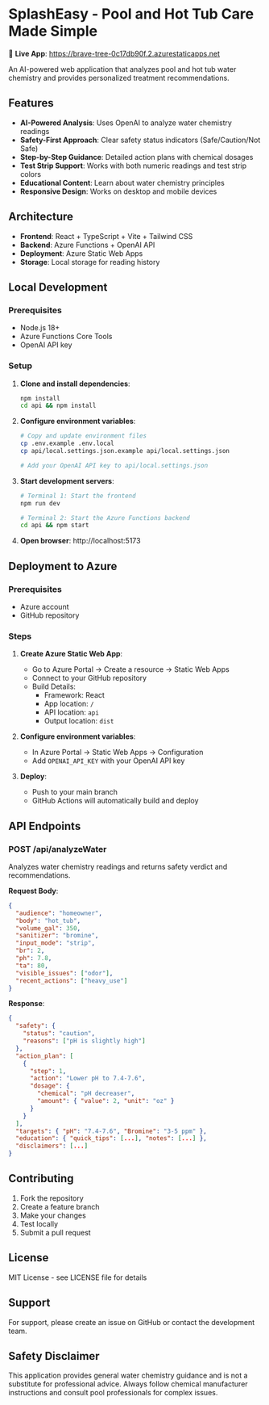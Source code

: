 # SplashEasy - Pool and Hot Tub Care Made Simple

🚀 **Live App**: https://brave-tree-0c17db90f.2.azurestaticapps.net

An AI-powered web application that analyzes pool and hot tub water chemistry and provides personalized treatment recommendations.

## Features

- **AI-Powered Analysis**: Uses OpenAI to analyze water chemistry readings
- **Safety-First Approach**: Clear safety status indicators (Safe/Caution/Not Safe)
- **Step-by-Step Guidance**: Detailed action plans with chemical dosages
- **Test Strip Support**: Works with both numeric readings and test strip colors
- **Educational Content**: Learn about water chemistry principles
- **Responsive Design**: Works on desktop and mobile devices

## Architecture

- **Frontend**: React + TypeScript + Vite + Tailwind CSS
- **Backend**: Azure Functions + OpenAI API
- **Deployment**: Azure Static Web Apps
- **Storage**: Local storage for reading history

## Local Development

### Prerequisites

- Node.js 18+
- Azure Functions Core Tools
- OpenAI API key

### Setup

1. **Clone and install dependencies**:
   ```bash
   npm install
   cd api && npm install
   ```

2. **Configure environment variables**:
   ```bash
   # Copy and update environment files
   cp .env.example .env.local
   cp api/local.settings.json.example api/local.settings.json
   
   # Add your OpenAI API key to api/local.settings.json
   ```

3. **Start development servers**:
   ```bash
   # Terminal 1: Start the frontend
   npm run dev
   
   # Terminal 2: Start the Azure Functions backend
   cd api && npm start
   ```

4. **Open browser**: http://localhost:5173

## Deployment to Azure

### Prerequisites

- Azure account
- GitHub repository

### Steps

1. **Create Azure Static Web App**:
   - Go to Azure Portal → Create a resource → Static Web Apps
   - Connect to your GitHub repository
   - Build Details:
     - Framework: React
     - App location: `/`
     - API location: `api`
     - Output location: `dist`

2. **Configure environment variables**:
   - In Azure Portal → Static Web Apps → Configuration
   - Add `OPENAI_API_KEY` with your OpenAI API key

3. **Deploy**:
   - Push to your main branch
   - GitHub Actions will automatically build and deploy

## API Endpoints

### POST /api/analyzeWater

Analyzes water chemistry readings and returns safety verdict and recommendations.

**Request Body**:
```json
{
  "audience": "homeowner",
  "body": "hot_tub",
  "volume_gal": 350,
  "sanitizer": "bromine",
  "input_mode": "strip",
  "br": 2,
  "ph": 7.8,
  "ta": 80,
  "visible_issues": ["odor"],
  "recent_actions": ["heavy_use"]
}
```

**Response**:
```json
{
  "safety": {
    "status": "caution",
    "reasons": ["pH is slightly high"]
  },
  "action_plan": [
    {
      "step": 1,
      "action": "Lower pH to 7.4-7.6",
      "dosage": {
        "chemical": "pH decreaser",
        "amount": { "value": 2, "unit": "oz" }
      }
    }
  ],
  "targets": { "pH": "7.4-7.6", "Bromine": "3-5 ppm" },
  "education": { "quick_tips": [...], "notes": [...] },
  "disclaimers": [...]
}
```

## Contributing

1. Fork the repository
2. Create a feature branch
3. Make your changes
4. Test locally
5. Submit a pull request

## License

MIT License - see LICENSE file for details

## Support

For support, please create an issue on GitHub or contact the development team.

## Safety Disclaimer

This application provides general water chemistry guidance and is not a substitute for professional advice. Always follow chemical manufacturer instructions and consult pool professionals for complex issues.